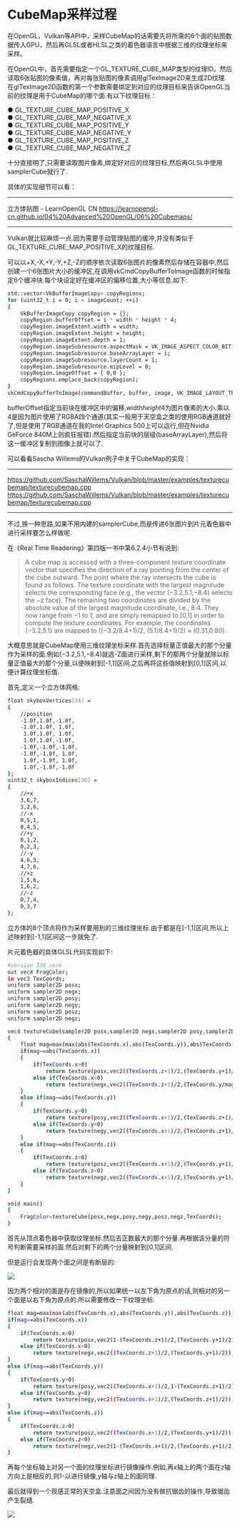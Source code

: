 # CubeMap采样过程

在OpenGL，Vulkan等API中，采样CubeMap的话需要先将所需的6个面的贴图数据传入GPU，然后再GLSL或者HLSL之类的着色器语言中根据三维的纹理坐标来采样。

在OpenGL中，首先需要指定一个GL_TEXTURE_CUBE_MAP类型的纹理ID。然后读取6张贴图的像素值，再对每张贴图的像素调用glTexImage2D来生成2D纹理.在glTexImage2D函数的第一个参数需要绑定到对应的纹理目标来告诉OpenGL当前的纹理是用于CubeMap的哪个面.有以下纹理目标：

● GL_TEXTURE_CUBE_MAP_POSITIVE_X  
● GL_TEXTURE_CUBE_MAP_NEGATIVE_X  
● GL_TEXTURE_CUBE_MAP_POSITIVE_Y  
● GL_TEXTURE_CUBE_MAP_NEGATIVE_Y  
● GL_TEXTURE_CUBE_MAP_POSITIVE_Z  
● GL_TEXTURE_CUBE_MAP_NEGATIVE_Z  

十分直接明了,只需要读取图片像素,绑定好对应的纹理目标,然后再GLSL中使用samplerCube就行了.

具体的实现细节可以看：

---

立方体贴图 - LearnOpenGL CN
https://learnopengl-cn.github.io/04%20Advanced%20OpenGL/06%20Cubemaps/

---

Vulkan就比较麻烦一点.因为需要手动管理贴图的缓冲,并没有类似于GL_TEXTURE_CUBE_MAP_POSITIVE_X的纹理目标.

可以以+X,-X,+Y,-Y,+Z,-Z的顺序依次读取6张图片的像素然后存储在容器中,然后创建一个6张图片大小的缓冲区,在调用vkCmdCopyBufferToImage函数的时候指定6个缓冲块.每个块设定好在缓冲区的偏移位置,大小等信息.如下:
```sh
std::vector<VkBufferImageCopy> copyRegions;
for (uint32_t i = 0; i < imageCount; ++i)
{
	VkBufferImageCopy copyRegion = {};
	copyRegion.bufferOffset = i * width * height * 4;
	copyRegion.imageExtent.width = width;
	copyRegion.imageExtent.height = height;
	copyRegion.imageExtent.depth = 1;
	copyRegion.imageSubresource.aspectMask = VK_IMAGE_ASPECT_COLOR_BIT;
	copyRegion.imageSubresource.baseArrayLayer = i;
	copyRegion.imageSubresource.layerCount = 1;
	copyRegion.imageSubresource.mipLevel = 0;
	copyRegion.imageOffset = { 0,0 };
	copyRegions.emplace_back(copyRegion);
}
vkCmdCopyBufferToImage(commandBuffer, buffer, image, VK_IMAGE_LAYOUT_TRANSFER_DST_OPTIMAL, copyRegions.size(), copyRegions.data());
```

bufferOffset指定当前块在缓冲区中的偏移,width*height*4为图片像素的大小.乘以4是因为图片使用了RGBA四个通道(其实一般用于天空盒之类的使用RGB通道就好了,但是使用了RGB通道在我的Intel Graphics 500上可以运行,但在Nvidia GeForce 840M上则疯狂报错).然后指定当前块的层级(baseArrayLayer),然后将这一缓冲区复制到图像上就可以了.

可以看看Sascha Willems的Vulkan例子中关于CubeMap的实现：

---

https://github.com/SaschaWillems/Vulkan/blob/master/examples/texturecubemap/texturecubemap.cpp
https://github.com/SaschaWillems/Vulkan/blob/master/examples/texturecubemap/texturecubemap.cpp

---

不过,换一种思路,如果不用内建的samplerCube,而是传进6张图片到片元着色器中进行采样要怎么样做呢.

在《Real Time Readering》第四版一书中第6.2.4小节有说到:

 > A cube map is accessed with a three-component texture coordinate vector that specifies the direction of a ray pointing from the center of the cube outward. The point where the ray intersects the cube is found as follows. The texture coordinate with the largest magnitude selects the corresponding face (e.g., the vector (−3.2,5.1,−8.4) selects the −z face). The remaining two coordinates are divided by the absolute value of the largest magnitude coordinate, i.e., 8.4. They now range from −1 to 1, and are simply remapped to [0,1] in order to compute the texture coordinates. For example, the coordinates (−3.2,5.1) are mapped to ((−3.2/8.4+1)/2, (5.1/8.4+1)/2) ≈ (0.31,0.80).

大概意思就是CubeMap使用三维纹理坐标采样.首先选择标量正值最大的那个分量作为采样的面.例如(−3.2,5.1,−8.4)就选-Z面进行采样,剩下的那两个分量就除以标量正值最大的那个分量,以便映射到[-1,1]区间.之后再将这些值映射到[0,1]区间,以便计算纹理坐标值.

首先,定义一个立方体网格:

```sh
float skyboxVertices[24] = 
{
	//position
	-1.0f,1.0f,-1.0f,
	-1.0f,1.0f, 1.0f,
	 1.0f,1.0f, 1.0f,
	 1.0f,1.0f,-1.0f,
	-1.0f,-1.0f,-1.0f,
	-1.0f,-1.0f, 1.0f,
	 1.0f,-1.0f, 1.0f,
	 1.0f,-1.0f,-1.0f
};
uint32_t skyboxIndices[36] =
{
	//+x
	3,6,7,
	3,2,6,
	//-x
	0,5,1,
	0,4,5,
	//+y
	0,1,2,
	0,2,3,
	//-y
	4,6,5,
	4,7,6,
	//+z
	1,5,6,
	1,6,2,
	//-z
	0,7,4,
	0,3,7
};
```

立方体的8个顶点将作为采样要用到的三维纹理坐标.由于都是在[-1,1]区间,所以上述映射到[-1,1]区间这一步就免了.

片元着色器的具体GLSL代码实现如下:
```sh
#version 330 core
out vec4 FragColor;
in vec3 TexCoords;
uniform sampler2D posx;
uniform sampler2D negx;
uniform sampler2D posy;
uniform sampler2D negy;
uniform sampler2D posz;
uniform sampler2D negz;

vec4 textureCube(sampler2D posx,sampler2D negx,sampler2D posy,sampler2D negy,sampler2D posz,sampler2D negz,vec3 cubeTexcoord)
{
	float mag=max(max(abs(TexCoords.x),abs(TexCoords.y)),abs(TexCoords.z));
	if(mag==abs(TexCoords.x))
	{
		if(TexCoords.x>0)
			return texture(posx,vec2((TexCoords.z+1)/2,(TexCoords.y+1)/2));
		else if(TexCoords.x<0)
			return texture(negx,vec2((TexCoords.z+1)/2,(TexCoords.y/mag+1)/2));
	}
	else if(mag==abs(TexCoords.y))
	{
		if(TexCoords.y>0)
			return texture(posy,vec2((TexCoords.x+1)/2,(TexCoords.z+1)/2));
		else if(TexCoords.y<0)
			return texture(negy,vec2((TexCoords.x+1)/2,(TexCoords.z+1)/2));
	}
	else if(mag==abs(TexCoords.z))
	{
		if(TexCoords.z>0)
			return texture(posz,vec2((TexCoords.x+1)/2,(TexCoords.y+1)/2));
		else if(TexCoords.z<0)
			return texture(negz,vec2((TexCoords.x+1)/2,(TexCoords.y+1)/2));
	}
}

void main()
{
	FragColor=textureCube(posx,negx,posy,negy,posz,negz,TexCoords);
}
```

首先从顶点着色器中获取纹理坐标.然后去正数最大的那个分量.再根据该分量的符号判断需要采样的面.然后对剩下的两个分量映射到[0,1]区间.

但是运行会发现两个面之间是有断层的:

![](image.png)

因为两个相对的面是存在镜像的,所以如果统一以左下角为原点的话,则相对的另一个面是以右下角为原点的.所以需要修改一下纹理坐标.

```sh
float mag=max(max(abs(TexCoords.x),abs(TexCoords.y)),abs(TexCoords.z));
if(mag==abs(TexCoords.x))
{
	if(TexCoords.x>0)
		return texture(posx,vec2(1-(TexCoords.z+1)/2,(TexCoords.y+1)/2));
	else if(TexCoords.x<0)
		return texture(negx,vec2((TexCoords.z+1)/2,(TexCoords.y+1)/2));
}
else if(mag==abs(TexCoords.y))
{
	if(TexCoords.y>0)
		return texture(posy,vec2((TexCoords.x+1)/2,1-(TexCoords.z+1)/2));
	else if(TexCoords.y<0)
		return texture(negy,vec2((TexCoords.x+1)/2,(TexCoords.z+1)/2));
}
else if(mag==abs(TexCoords.z))
{
	if(TexCoords.z>0)
		return texture(posz,vec2((TexCoords.x+1)/2,(TexCoords.y+1)/2));
	else if(TexCoords.z<0)
		return texture(negz,vec2(1-(TexCoords.x+1)/2,(TexCoords.y+1)/2));
}
```

再每个坐标轴上对另一个面的纹理坐标进行镜像操作.例如,再x轴上的两个面在z轴方向上是相反的,则1-以进行镜像,y轴与z轴上的面同理.

最后就得到一个观感正常的天空盒.注意面之间因为没有做抗锯齿的操作,导致锯齿产生裂缝.

![](image-1.png)